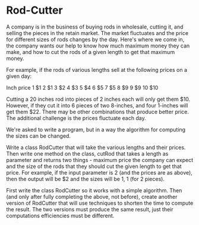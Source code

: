 # Rod-Cutter
A company is in the business of buying rods in wholesale, cutting it, and
selling the pieces in the retain market. The market fluctuates and the price 
for different sizes of rods changes by the day. Here's where we come in, the
company wants our help to know how much maximum money they can make, and how 
to cut the rods of a given length to get that maximum money.

For example, if the rods of various lengths sell at the following prices on
a given day:

Inch   price
1       $1
2       $1
3       $2
4       $3
5       $4
6       $5
7       $5
8       $9
9       $9
10      $10

Cutting a 20 inches rod into pieces of 2 inches each will only get them 
$10. However, if they cut it into 6 pieces of two 8-inches, and four 1-inches
will get them $22. There may be other combinations that produce better price.
The additional challenge is the prices fluctuate each day.

We're asked to write a program, but in a way the algorithm for computing
the sizes can be changed.

Write a class RodCutter that will take the various lengths and their prices.
Then write one method on the class, cutRod that takes a length as parameter
and returns two things - maximum price the company can expect and the
size of the rods that they should cut the given length to get that price.
For example, if the input parameter is 2 (and the prices are as above),
then the output will be $2 and the sizes will be 1, 1 (for 2 pieces).

First write the class RodCutter so it works with a simple algorithm.
Then (and only after fully completing the above, not before), create another
version of RodCutter that will use techniques to shorten the
time to compute the result. The two versions must produce the same result,
just their computations efficiencies must be different.
